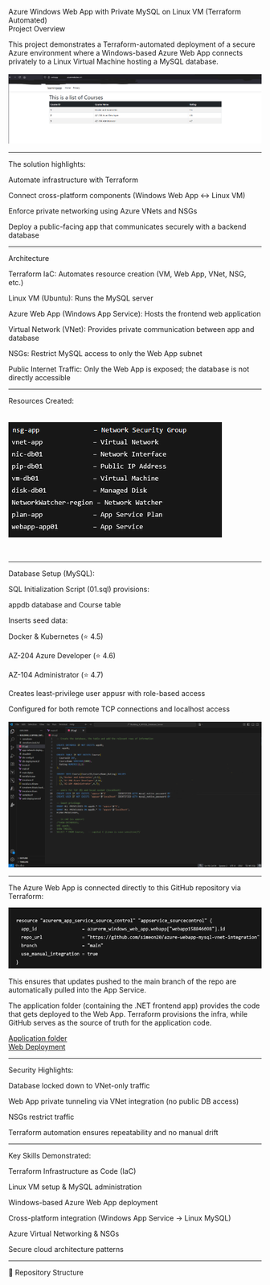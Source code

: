 Azure Windows Web App with Private MySQL on Linux VM (Terraform Automated)
<br>
Project Overview

This project demonstrates a Terraform-automated deployment of a secure Azure environment where a Windows-based Azure Web App connects privately to a Linux Virtual Machine hosting a MySQL database.
<br>
<br>
![web app domain](Learning_App_Web_App.png)

---

The solution highlights:

Automate infrastructure with Terraform

Connect cross-platform components (Windows Web App ↔ Linux VM)

Enforce private networking using Azure VNets and NSGs

Deploy a public-facing app that communicates securely with a backend database

---

Architecture

Terraform IaC: Automates resource creation (VM, Web App, VNet, NSG, etc.)

Linux VM (Ubuntu): Runs the MySQL server

Azure Web App (Windows App Service): Hosts the frontend web application

Virtual Network (VNet): Provides private communication between app and database

NSGs: Restrict MySQL access to only the Web App subnet 

Public Internet Traffic: Only the Web App is exposed; the database is not directly accessible

---

Resources Created:<br>
<br>
<br>
![All Resources](All_Resources.png)<br>

<br>

---

Database Setup (MySQL):

SQL Initialization Script (01.sql) provisions:

appdb database and Course table

Inserts seed data:

Docker & Kubernetes (⭐ 4.5)

AZ-204 Azure Developer (⭐ 4.6)

AZ-104 Administrator (⭐ 4.7)

Creates least-privilege user appusr with role-based access

Configured for both remote TCP connections and localhost access
<br>
<br>
![MySql](01_SQL.png)

---

The Azure Web App is connected directly to this GitHub repository via Terraform:
<br>

![Github](Github_azure_webapp_mysql_vnet_integration.png)

This ensures that updates pushed to the main branch of the repo are automatically pulled into the App Service.

The application folder (containing the .NET frontend app) provides the code that gets deployed to the Web App. Terraform provisions the infra, while GitHub serves as the source of truth for the application code.
<br>

[Application folder](learningapp)
<br>
[Web Deployment](web_deployment_tf.png)

---

Security Highlights:

Database locked down to VNet-only traffic

Web App private tunneling via VNet integration (no public DB access)

NSGs restrict traffic 

Terraform automation ensures repeatability and no manual drift

---

Key Skills Demonstrated:

Terraform Infrastructure as Code (IaC)

Linux VM setup & MySQL administration

Windows-based Azure Web App deployment

Cross-platform integration (Windows App Service → Linux MySQL)

Azure Virtual Networking & NSGs

Secure cloud architecture patterns

---

📂 Repository Structure
